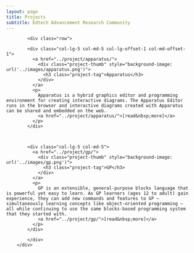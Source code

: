 ```yaml
---
layout: page
title: Projects
subtitle: Edtech Advancement Research Community
---
```



 <div class="project-list">
      <center hidden><i>(projects in random order)</i></center>
      <div role="main" class="container main-content">


            <div class="row">

            <div class="col-lg-5 col-md-5 col-lg-offset-1 col-md-offset-1">
              <a href="../project/apparatus/">
                <div class="project-thumb" style="background-image: url('../images/apparatus.png')">
                  <h3 class="project-tag">Apparatus</h3>
                </div>
              </a>
              <p>
                Apparatus is a hybrid graphics editor and programming environment for creating interactive diagrams. The Apparatus Editor runs in the browser and interactive diagrams created with Apparatus can be shared and embedded on the web.
                <a href="../project/apparatus/">[read&nbsp;more]</a>
              </p>
            </div>  



            <div class="col-lg-5 col-md-5">
              <a href="../project/gp/">
                <div class="project-thumb" style="background-image: url('../images/gp.png')">
                  <h3 class="project-tag">GP</h3>
                </div>
              </a>
              <p>
                GP is an extensible, general-purpose blocks language that is powerful yet easy to learn. As GP learners (ages 12 to adult) gain experience, they can add new commands and features to GP — simultaneously learning concepts like object-oriented programming — all while continuing to use the same blocks-based programming system that they started with.
                <a href="../project/gp/">[read&nbsp;more]</a>
              </p>
            </div>  

            </div>
        </div>
</div>
